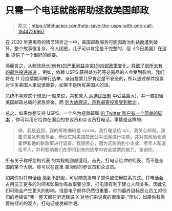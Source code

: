 # 只需一个电话就能帮助拯救美国邮政

> 原文：<https://lifehacker.com/help-save-the-usps-with-one-call-1844726967>

在 2020 年更离奇的情节转折之一中，美国邮政服务可能因政治利益而遭到破坏。整个故事很复杂，令人困惑，几乎可以肯定是不完整的，但《今日美国》在这里 提供了一个很好的纲要。



简而言之，从邮政局长(他有)[的严重利益冲突)的内部政策变化，导致了前所未有的邮件投递减速](https://www.washingtonpost.com/business/2020/07/14/postal-service-trump-dejoy-delay-mail/) 。例如，依赖 USPS 获得处方药等必需品的人会受到影响。我们将在 11 月疫情期间举行选举。亲自投票几乎肯定是不安全的，所以通过邮件投票对许多美国人来说很重要，如果不是所有美国人的话。

总统不喜欢这个想法(一般来说，共和党人 [从选民压制](https://www.aclu.org/news/civil-liberties/block-the-vote-voter-suppression-in-2020/) 中受益最大)，并一直扣留美国邮政总局的紧急资金，而 [则大放厥词，声称邮寄投票受到欺诈](https://apnews.com/c751ee2efb2b84d66c56ff4109db9751) 。

总之。如果你想支持 USPS，一个名为拯救邮局 [的 Twitter 账户有一个简单的脚本](https://twitter.com/USPostOffice911/status/1293924028604993537) ，你可以用它给你在国会的参议员和众议员打电话。事情是这样的:

> 嗨，我是选民。我的邮政编码是 xxxxx。我打电话给 b/c，我关心邮局。我要求紧急刺激基金，参议院对美国邮政公平法案进行投票，并对邮政局长德霍伊和他的新政策进行调查。我很担心，因为这影响到小企业、老年人和退伍军人，并将影响我们在即将到来的选举中安全投票的能力。谢谢你。

所有关于称呼您的代表 的常规规则都适用。首先，打电话给*你的*代表，而不是全国的某个大牌。你可以在这里 查阅你的参议员和众议员。

如果你对打电话给 感到不舒服，可以随意发电子邮件或使用联系方式。打电话会占用员工更多的时间*和*如果你有故事要分享，打电话有利于建立人际关系，因此它们可能会产生更大的影响。但是电子邮件仍然很重要，你的最终目标是让员工对他们的老板说“我一整天都在听选民说 X 对他们来说真的很重要。”所以，如果你有需要被倾听的观点，打电话或发邮件吧。